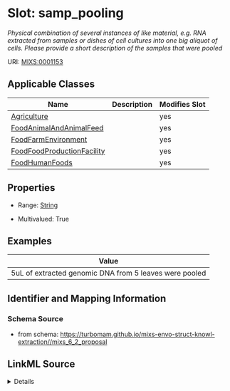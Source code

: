 # Slot: samp_pooling


_Physical combination of several instances of like material, e.g. RNA extracted from samples or dishes of cell cultures into one big aliquot of cells. Please provide a short description of the samples that were pooled_



URI: [MIXS:0001153](https://w3id.org/mixs/0001153)



<!-- no inheritance hierarchy -->




## Applicable Classes

| Name | Description | Modifies Slot |
| --- | --- | --- |
[Agriculture](Agriculture.md) |  |  yes  |
[FoodAnimalAndAnimalFeed](FoodAnimalAndAnimalFeed.md) |  |  yes  |
[FoodFarmEnvironment](FoodFarmEnvironment.md) |  |  yes  |
[FoodFoodProductionFacility](FoodFoodProductionFacility.md) |  |  yes  |
[FoodHumanFoods](FoodHumanFoods.md) |  |  yes  |







## Properties

* Range: [String](String.md)

* Multivalued: True






## Examples

| Value |
| --- |
| 5uL of extracted genomic DNA from 5 leaves were pooled |

## Identifier and Mapping Information







### Schema Source


* from schema: https://turbomam.github.io/mixs-envo-struct-knowl-extraction//mixs_6_2_proposal




## LinkML Source

<details>
```yaml
name: samp_pooling
description: Physical combination of several instances of like material, e.g. RNA
  extracted from samples or dishes of cell cultures into one big aliquot of cells.
  Please provide a short description of the samples that were pooled
title: sample pooling
notes:
- pooling
- sample
examples:
- value: 5uL of extracted genomic DNA from 5 leaves were pooled
from_schema: https://turbomam.github.io/mixs-envo-struct-knowl-extraction//mixs_6_2_proposal
rank: 1000
slot_uri: MIXS:0001153
multivalued: true
alias: samp_pooling
domain_of:
- Agriculture
- FoodAnimalAndAnimalFeed
- FoodFarmEnvironment
- FoodFoodProductionFacility
- FoodHumanFoods
range: string

```
</details>